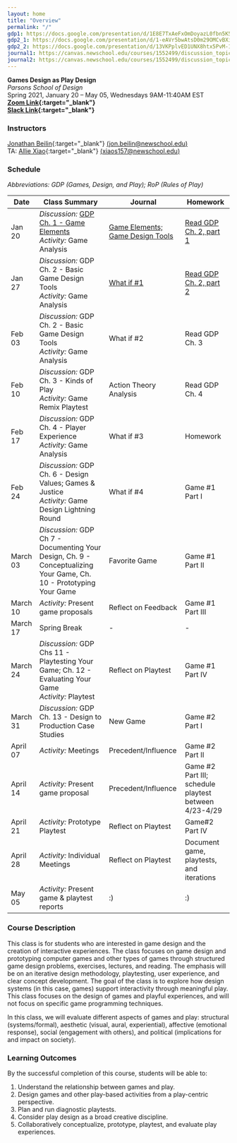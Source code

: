```yaml
---
layout: home
title: "Overview"
permalink: "/"
gdp1: https://docs.google.com/presentation/d/1E8E7TxAeFxOmDoyazL0fbn5K561CgOpTOUmXPjQsrus/edit?usp=sharing
gdp2_1: https://docs.google.com/presentation/d/1-eAVr5bwAtsD0m29OMCvBXiLKUIH8Uc64Mppg9TIWCI/edit?usp=sharing
gdp2_2: https://docs.google.com/presentation/d/13VKPplvED1UNX8htx5PvM-1zKF0hvfjIkCYQpJ3cFq0/edit?usp=sharing
journal1: https://canvas.newschool.edu/courses/1552499/discussion_topics/6508954
journal2: https://canvas.newschool.edu/courses/1552499/discussion_topics/6534236
---
```


**Games Design as Play Design**  
_Parsons School of Design_  
Spring 2021, January 20 &#x2013; May 05, Wednesdays 9AM-11:40AM EST  
**[Zoom Link](https://NewSchool.zoom.us/j/92826715381?pwd=aURxR05sT0FlLzFqcFhRU1ViTkRXQT09){:target="\_blank"}**  
**[Slack Link](https://join.slack.com/t/gamesdesignplay2021sp/shared_invite/zt-lcoi05k3-7A~9lQ_oZNVbKWU3fhc6lg){:target="\_blank"}**

### Instructors

[Jonathan Beilin](https://jonbeilin.com){:target="\_blank"} [(jon.beilin@newschool.edu)](mailto:jon.beilin@newschool.edu)  
TA: [Allie Xiao](https://alliexiao.squarespace.com/){:target="\_blank"} [(xiaos157@newschool.edu)](mailto:xiaos157@newschool.edu)

### Schedule

_Abbreviations: GDP (Games, Design, and Play); RoP (Rules of Play)_

| Date | Class Summary | Journal | Homework |
| --- | --- | --- | --- |
| Jan 20 | _Discussion:_ [GDP Ch. 1 - Game Elements]({{page.gdp1}})<br/>_Activity:_ Game Analysis | [Game Elements; Game Design Tools]({{page.journal1}}) | [Read GDP Ch. 2, part 1]({{page.gdp2_1}}) |
| Jan 27 | _Discussion:_ GDP Ch. 2 - Basic Game Design Tools<br/>_Activity:_ Game Analysis | [What if #1]({{page.journal2}}) | [Read GDP Ch. 2, part 2]({{page.gdp2_2}}) |
| Feb 03 | _Discussion:_ GDP Ch. 2 - Basic Game Design Tools<br/>_Activity:_ Game Analysis | What if #2 | Read GDP Ch. 3 |
| Feb 10 | _Discussion:_ GDP Ch. 3 - Kinds of Play<br/>_Activity:_ Game Remix Playtest | Action Theory Analysis | Read GDP Ch. 4 |
| Feb 17 | _Discussion:_ GDP Ch. 4 - Player Experience<br/>_Activity:_ Game Analysis | What if #3 | Homework |
| Feb 24 | _Discussion:_ GDP Ch. 6 - Design Values; Games & Justice<br/>_Activity:_ Game Design Lightning Round | What if #4 | Game #1 Part I |
| March 03 | _Discussion:_ GDP Ch 7 - Documenting Your Design, Ch. 9 - Conceptualizing Your Game, Ch. 10 - Prototyping Your Game | Favorite Game | Game #1 Part II |
| March 10 | _Activity:_ Present game proposals | Reflect on Feedback | Game #1 Part III |
| March 17 | Spring Break | - | - |
| March 24 | _Discussion:_ GDP Chs 11 - Playtesting Your Game; Ch. 12 - Evaluating Your Game<br/>_Activity:_ Playtest | Reflect on Playtest | Game #1 Part IV |
| March 31 | _Discussion:_ GDP Ch. 13 - Design to Production Case Studies | New Game | Game #2 Part I |
| April 07 | _Activity:_ Meetings | Precedent/Influence | Game #2 Part II |
| April 14 | _Activity:_ Present game proposal | Precedent/Influence | Game #2 Part III; schedule playtest between 4/23-4/29 |
| April 21 | _Activity:_ Prototype Playtest | Reflect on Playtest | Game#2 Part IV |
| April 28 | _Activity:_ Individual Meetings | Reflect on Playtest | Document game, playtests, and iterations |
| May 05 | _Activity:_ Present game & playtest reports | :) | :) |

### Course Description

This class is for students who are interested in game design and the creation of interactive experiences. The class focuses on game design and prototyping computer games and other types of games through structured game design problems, exercises, lectures, and reading. The emphasis will be on an iterative design methodology, playtesting, user experience, and clear concept development. The goal of the class is to explore how design systems (in this case, games) support interactivity through meaningful play. This class focuses on the design of games and playful experiences, and will not focus on specific game programming techniques.

In this class, we will evaluate different aspects of games and play: structural (systems/formal), aesthetic (visual, aural, experiential), affective (emotional response), social (engagement with others), and political (implications for and impact on society).

### Learning Outcomes

By the successful completion of this course, students will be able to:

1. Understand the relationship between games and play.
2. Design games and other play-based activities from a play-centric perspective.
3. Plan and run diagnostic playtests.
4. Consider play design as a broad creative discipline.
5. Collaboratively conceptualize, prototype, playtest, and evaluate play experiences.
